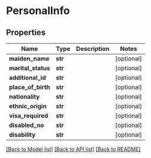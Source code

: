 # PersonalInfo

## Properties
Name | Type | Description | Notes
------------ | ------------- | ------------- | -------------
**maiden_name** | **str** |  | [optional] 
**marital_status** | **str** |  | [optional] 
**additional_id** | **str** |  | [optional] 
**place_of_birth** | **str** |  | [optional] 
**nationality** | **str** |  | [optional] 
**ethnic_origin** | **str** |  | [optional] 
**visa_required** | **str** |  | [optional] 
**disabled_no** | **str** |  | [optional] 
**disability** | **str** |  | [optional] 

[[Back to Model list]](../README.md#documentation-for-models) [[Back to API list]](../README.md#documentation-for-api-endpoints) [[Back to README]](../README.md)


